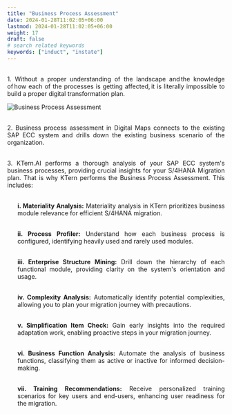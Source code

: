 ```yaml
---
title: "Business Process Assessment"
date: 2024-01-28T11:02:05+06:00
lastmod: 2024-01-28T11:02:05+06:00
weight: 17
draft: false
# search related keywords
keywords: ["induct", "instate"]
---
```

<div style='text-align: justify;'>

</br>1. Without a proper understanding of the landscape and the knowledge of how each of the processes is getting affected, it is literally impossible to build a proper digital transformation plan. 

![Business Process Assessment](https://storage.googleapis.com/ktern-public-files/product-documentation/Digital%20Maps/4_materiality_analysis_process_assessment_digital_maps.png)

</br>2. Business process assessment in Digital Maps connects to the existing SAP ECC system and drills down the existing business scenario of the organization.

</br>3. KTern.AI performs a thorough analysis of your SAP ECC system's business processes, providing crucial insights for your S/4HANA Migration plan. That is why KTern performs the Business Process Assessment. This includes:
<ul>

</br>**i. Materiality Analysis:** Materiality analysis in KTern prioritizes business module relevance for efficient S/4HANA migration.

</br>**ii. Process Profiler:** Understand how each business process is configured, identifying heavily used and rarely used modules.

</br>**iii. Enterprise Structure Mining:** Drill down the hierarchy of each functional module, providing clarity on the system's orientation and usage.

</br>**iv. Complexity Analysis:** Automatically identify potential complexities, allowing you to plan your migration journey with precautions.

</br>**v. Simplification Item Check:** Gain early insights into the required adaptation work, enabling proactive steps in your migration journey.

</br>**vi. Business Function Analysis:** Automate the analysis of business functions, classifying them as active or inactive for informed decision-making.

</br>**vii. Training Recommendations:** Receive personalized training scenarios for key users and end-users, enhancing user readiness for the migration.
</ul>

</div>